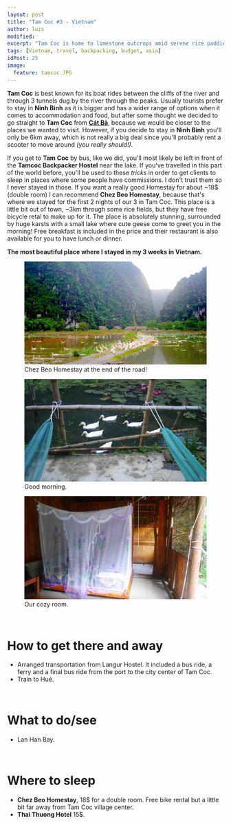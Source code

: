 ```yaml
---
layout: post
title: "Tam Coc #3 - Vietnam"
author: luis
modified:
excerpt: "Tam Coc is home to limestone outcrops amid serene rice paddies. It is also called the Halong Bay on Land. A perfect stop to enjoy the amazing nature of Vietnam."
tags: [Vietnam, travel, backpacking, budget, asia]
idPost: 25
image:
  feature: tamcoc.JPG
---
```


<b>Tam Coc</b> is best known for its boat rides between the cliffs of the river and through 3 tunnels dug by the river through the peaks. Usually tourists prefer to stay in <b>Ninh Binh</b> as it is bigger and has a wider range of options when it comes to accommodation and food, but after some thought we decided to go straight to <b>Tam Coc</b> from <b><a href="{{site.url}}/CatBa" target="_blank">Cát Bà</a></b>, because we would be closer to the places we wanted to visit. However, if you decide to stay in <b>Ninh Binh</b> you'll only be 6km away, which is not really a big deal since you'll probably rent a scooter to move around <i>(you really should!)</i>.

If you get to <b>Tam Coc</b> by bus, like we did, you'll most likely be left in front of the <b>Tamcoc Backpacker Hostel</b> near the lake. If you've travelled in this part of the world before, you'll be used to these <i>tricks</i> in order to get clients to sleep in places where some people have commissions. I don't trust them so I never stayed in those. If you want a really good Homestay for about ~18$ (double room) I can recommend <b>Chez Beo Homestay</b>, because that's where we stayed for the first 2 nights of our 3 in Tam Coc. This place is a little bit out of town, ~3km through some rice fields, but they have free bicycle retal to make up for it. The place is absolutely stunning, surrounded by huge karsts with a small lake where cute geese come to greet you in the morning! Free breakfast is included in the price and their restaurant is also available for you to have lunch or dinner.

<b><highlight><middle>The most beautiful place where I stayed in my 3 weeks in Vietnam.</middle></highlight></b>

<figure>
	<a href="../images/vietnam/tamcoc/tamcoc1.JPG"><img src="../images/vietnam/tamcoc/tamcoc1.JPG"></a>
	<figcaption>Chez Beo Homestay at the end of the road!</figcaption>
</figure>

<figure>
	<a href="../images/vietnam/tamcoc/tamcoc2.JPG"><img src="../images/vietnam/tamcoc/tamcoc2.JPG"></a>
	<figcaption>Good morning.</figcaption>
</figure>

<figure>
	<a href="../images/vietnam/tamcoc/tamcoc3.JPG"><img src="../images/vietnam/tamcoc/tamcoc3.JPG"></a>
	<figcaption>Our cozy room.</figcaption>
</figure>

<br>
<h1>How to get there and away</h1>
<ul>
<li>Arranged transportation from Langur Hostel. It included a bus ride, a ferry and a final bus ride from the port to the city center of Tam Coc.</li>
<li>Train to Hué.</li>
</ul>

<br>
<h1>What to do/see</h1>
<ul>
<li>Lan Han Bay.</li>
</ul>

<br>
<h1>Where to sleep</h1>
<ul>
<li><b>Chez Beo Homestay</b>, 18$ for a double room. Free bike rental but a little bit far away from Tam Coc village center.</li>
<li><b>Thai Thuong Hotel</b> 15$.</li>
</ul>